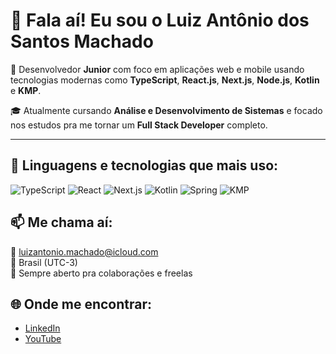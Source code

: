 # 👋 Fala aí! Eu sou o Luiz Antônio dos Santos Machado

🎯 Desenvolvedor **Junior** com foco em aplicações web e mobile usando tecnologias modernas como **TypeScript**, **React.js**, **Next.js**, **Node.js**, **Kotlin** e **KMP**.

🎓 Atualmente cursando **Análise e Desenvolvimento de Sistemas** e focado nos estudos pra me tornar um **Full Stack Developer** completo.

---

## 🧠 Linguagens e tecnologias que mais uso:

![TypeScript](https://img.shields.io/badge/-TypeScript-3178C6?style=for-the-badge&logo=typescript&logoColor=white)
![React](https://img.shields.io/badge/-React-20232A?style=for-the-badge&logo=react&logoColor=61DAFB)
![Next.js](https://img.shields.io/badge/-Next.js-000000?style=for-the-badge&logo=nextdotjs&logoColor=white)
![Kotlin](https://img.shields.io/badge/-Kotlin-7F52FF?style=for-the-badge&logo=kotlin&logoColor=white)
![Spring](https://img.shields.io/badge/-Spring-6DB33F?style=for-the-badge&logo=spring&logoColor=white)
![KMP](https://img.shields.io/badge/-Kotlin%20Multiplatform-0095D5?style=for-the-badge&logo=kotlin&logoColor=white)


## 📫 Me chama aí:

📧 luizantonio.machado@icloud.com  
📍 Brasil (UTC-3)  
🚀 Sempre aberto pra colaborações e freelas

## 🌐 Onde me encontrar:

- [LinkedIn](https://www.linkedin.com/in/luiz-ant%C3%B4nio-dos-santos-machado-393bb314b/)  
- [YouTube](https://www.youtube.com/@luizmachadodev)
